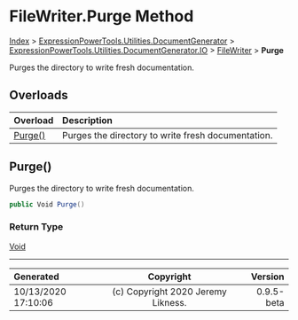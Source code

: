 ﻿# FileWriter.Purge Method

[Index](../index.md) > [ExpressionPowerTools.Utilities.DocumentGenerator](ExpressionPowerTools.Utilities.DocumentGenerator.a.md) > [ExpressionPowerTools.Utilities.DocumentGenerator.IO](ExpressionPowerTools.Utilities.DocumentGenerator.IO.n.md) > [FileWriter](ExpressionPowerTools.Utilities.DocumentGenerator.IO.FileWriter.cs.md) > **Purge**

Purges the directory to write fresh documentation.

## Overloads

| Overload | Description |
| :-- | :-- |
| [Purge()](#purge) | Purges the directory to write fresh documentation. |
## Purge()

Purges the directory to write fresh documentation.

```csharp
public Void Purge()
```

### Return Type

 [Void](https://docs.microsoft.com/dotnet/api/system.void) 



---

| Generated | Copyright | Version |
| :-- | :-: | --: |
| 10/13/2020 17:10:06 | (c) Copyright 2020 Jeremy Likness. | 0.9.5-beta |
